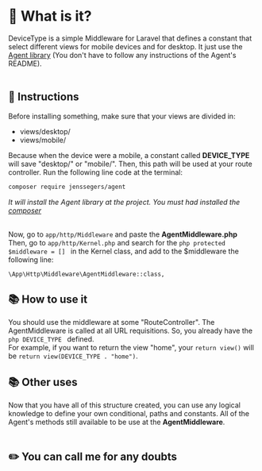 # :iphone: What is it?
DeviceType is a simple Middleware for Laravel that defines a constant that select different views 
for mobile devices and for desktop. It just use the <a 
href="https://github.com/jenssegers/agent">Agent library</a> (You don't have to follow 
any instructions of the Agent's README).  <br><br>

## :page_with_curl: Instructions
Before installing something, make sure that your views are divided in:<br>
<ul>
    <li>views/desktop/</li>
    <li>views/mobile/</li>
</ul>

Because when the device were a mobile, a constant called <b>DEVICE_TYPE</b> will save
"desktop/" or "mobile/". Then, this path will be used at your route controller.
Run the following line code at the terminal:

```bash
composer require jenssegers/agent
```

<i>It will install the Agent library at the project. You must had installed the 
<a href="https://getcomposer.org/">composer</a></i>
<br>
<br>

Now, go to ```app/http/Middleware``` and paste the <b>AgentMiddleware.php</b><br>
Then, go to ``` app/http/Kernel.php ``` and search for the 
```php protected $middleware = [] ``` in the Kernel class, and add to the $middleware
the following line:

```
\App\Http\Middleware\AgentMiddleware::class,
```

## :books: How to use it
You should use the middleware at some "RouteController". The AgentMiddleware is 
called at all URL requisitions. So, you already have the ```php DEVICE_TYPE ``` 
defined.<br>
For example, if you want to return the view "home", your ```return view()``` will
be ``` return view(DEVICE_TYPE . "home") ```.<br>

## :books: Other uses
Now that you have all of this structure created, you can use any logical knowledge to
define your own conditional, paths and constants. All of the Agent's methods still
available to be use at the <b>AgentMiddleware</b>.
<br>
<br>

## :pencil2: You can call me for any doubts 

